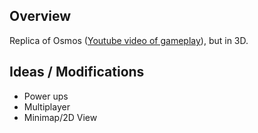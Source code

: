Overview
--------

Replica of Osmos ([Youtube video of gameplay](http://www.youtube.com/watch?v=pso6UBicLWU)), but in 3D.


Ideas / Modifications
---------------------

- Power ups
- Multiplayer
- Minimap/2D View
